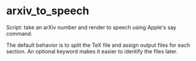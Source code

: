 arxiv_to_speech
===============

Script: take an arXiv number and render to speech using Apple's say command.

The default behavior is to split the TeX file and assign output files for each section. An optional keyword makes it easier to identify the files later.
